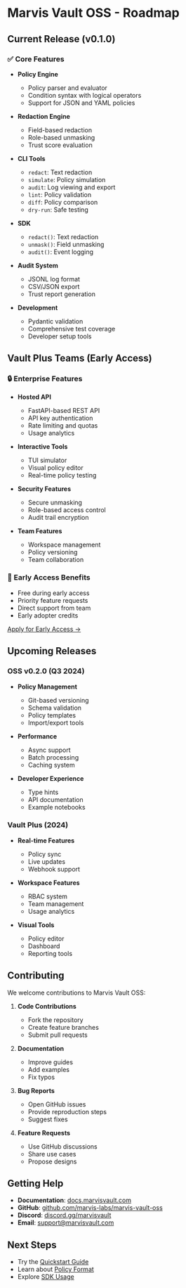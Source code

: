 # Marvis Vault OSS - Roadmap

## Current Release (v0.1.0)

### ✅ Core Features

- **Policy Engine**
  - Policy parser and evaluator
  - Condition syntax with logical operators
  - Support for JSON and YAML policies

- **Redaction Engine**
  - Field-based redaction
  - Role-based unmasking
  - Trust score evaluation

- **CLI Tools**
  - `redact`: Text redaction
  - `simulate`: Policy simulation
  - `audit`: Log viewing and export
  - `lint`: Policy validation
  - `diff`: Policy comparison
  - `dry-run`: Safe testing

- **SDK**
  - `redact()`: Text redaction
  - `unmask()`: Field unmasking
  - `audit()`: Event logging

- **Audit System**
  - JSONL log format
  - CSV/JSON export
  - Trust report generation

- **Development**
  - Pydantic validation
  - Comprehensive test coverage
  - Developer setup tools

## Vault Plus Teams (Early Access)

### 🔒 Enterprise Features

- **Hosted API**
  - FastAPI-based REST API
  - API key authentication
  - Rate limiting and quotas
  - Usage analytics

- **Interactive Tools**
  - TUI simulator
  - Visual policy editor
  - Real-time policy testing

- **Security Features**
  - Secure unmasking
  - Role-based access control
  - Audit trail encryption

- **Team Features**
  - Workspace management
  - Policy versioning
  - Team collaboration

### 🎁 Early Access Benefits

- Free during early access
- Priority feature requests
- Direct support from team
- Early adopter credits

[Apply for Early Access →](https://tally.so/r/3XNBgP)

## Upcoming Releases

### OSS v0.2.0 (Q3 2024)

- **Policy Management**
  - Git-based versioning
  - Schema validation
  - Policy templates
  - Import/export tools

- **Performance**
  - Async support
  - Batch processing
  - Caching system

- **Developer Experience**
  - Type hints
  - API documentation
  - Example notebooks

### Vault Plus (2024)

- **Real-time Features**
  - Policy sync
  - Live updates
  - Webhook support

- **Workspace Features**
  - RBAC system
  - Team management
  - Usage analytics

- **Visual Tools**
  - Policy editor
  - Dashboard
  - Reporting tools

## Contributing

We welcome contributions to Marvis Vault OSS:

1. **Code Contributions**
   - Fork the repository
   - Create feature branches
   - Submit pull requests

2. **Documentation**
   - Improve guides
   - Add examples
   - Fix typos

3. **Bug Reports**
   - Open GitHub issues
   - Provide reproduction steps
   - Suggest fixes

4. **Feature Requests**
   - Use GitHub discussions
   - Share use cases
   - Propose designs

## Getting Help

- **Documentation**: [docs.marvisvault.com](https://docs.marvisvault.com)
- **GitHub**: [github.com/marvis-labs/marvis-vault-oss](https://github.com/marvis-labs/marvis-vault-oss)
- **Discord**: [discord.gg/marvisvault](https://discord.gg/marvisvault)
- **Email**: support@marvisvault.com

## Next Steps

- Try the [Quickstart Guide](quickstart.md)
- Learn about [Policy Format](policy-format.md)
- Explore [SDK Usage](sdk-usage.md) 